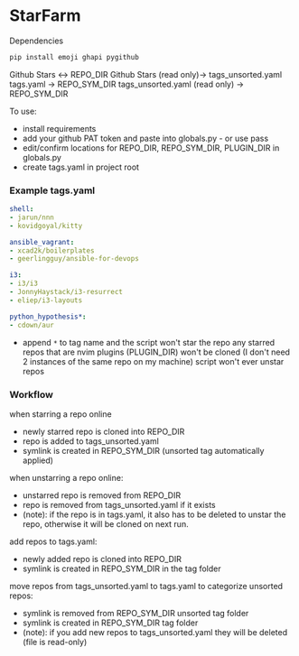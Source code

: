 # StarFarm

Dependencies
```bash
pip install emoji ghapi pygithub
```
Github Stars <-> REPO_DIR
Github Stars (read only)-> tags_unsorted.yaml
tags.yaml -> REPO_SYM_DIR
tags_unsorted.yaml (read only) -> REPO_SYM_DIR


To use:
- install requirements
- add your github PAT token and paste into globals.py - or use pass
- edit/confirm locations for REPO_DIR, REPO_SYM_DIR, PLUGIN_DIR in globals.py
- create tags.yaml in project root


### Example tags.yaml
```yaml
shell:
- jarun/nnn
- kovidgoyal/kitty

ansible_vagrant:
- xcad2k/boilerplates
- geerlingguy/ansible-for-devops

i3:
- i3/i3
- JonnyHaystack/i3-resurrect
- eliep/i3-layouts

python_hypothesis*:
- cdown/aur
```
- append `*` to tag name and the script won't star the repo
any starred repos that are nvim plugins (PLUGIN_DIR) won't be cloned (I don't need 2 instances of the same repo on my machine)
script won't ever unstar repos


### Workflow
when starring a repo online
- newly starred repo is cloned into REPO_DIR
- repo is added to tags_unsorted.yaml
- symlink is created in REPO_SYM_DIR (unsorted tag automatically applied)

when unstarring a repo online:
- unstarred repo is removed from REPO_DIR
- repo is removed from tags_unsorted.yaml if it exists
- (note): if the repo is in tags.yaml, it also has to be deleted to unstar the repo, otherwise it will be cloned on next run.

add repos to tags.yaml:
- newly added repo is cloned into REPO_DIR
- symlink is created in REPO_SYM_DIR in the tag folder

move repos from tags_unsorted.yaml to tags.yaml to categorize unsorted repos:
- symlink is removed from REPO_SYM_DIR unsorted tag folder
- symlink is created in REPO_SYM_DIR tag folder
- (note): if you add new repos to tags_unsorted.yaml they will be deleted (file is read-only)


